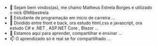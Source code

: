 - 👋 Sejam bem vindos(as), me chamo Matheus Estrela Borges e utilizado o nick @Mtbestrela
- 👀 Estudante de programação em inicio de carreira ...
- 🌱 Dividido entre front e back, ora estudo html,css e javascript, ora estudo C# e .NET , ASP.NET Core , Blazor ...
- 💞️ Estamos aqui para aprender, compartilhar e ensinar ...
- 📫 O aprendizado só é real se for compartilhado ...

<!---
Mtbestrela/Mtbestrela is a ✨ special ✨ repository because its `README.md` (this file) appears on your GitHub profile.
You can click the Preview link to take a look at your changes.
--->

